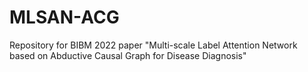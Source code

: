 # MLSAN-ACG

Repository for BIBM 2022 paper "Multi-scale Label Attention Network based on Abductive Causal Graph for Disease Diagnosis"
